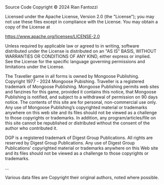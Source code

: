 Source Code Copyright © 2024 Rian Fantozzi

Licensed under the Apache License, Version 2.0 (the "License"); you may not use these files except in compliance with the License. You may obtain a copy of the License at

https://www.apache.org/licenses/LICENSE-2.0

Unless required by applicable law or agreed to in writing, software distributed under the License is distributed on an "AS IS" BASIS, WITHOUT WARRANTIES OR CONDITIONS OF ANY KIND, either express or implied. See the License for the specific language governing permissions and limitations under the License.


The Traveller game in all forms is owned by Mongoose Publishing. Copyright 1977 - 2024 Mongoose Pubishing. Traveller is a registered trademark of Mongoose Publishing. Mongoose Publishing permits web sites and fanzines for this game, provided it contains this notice, that Mongoose Publishing is notified, and subject to a withdrawal of permission on 90 days notice. The contents of this site are for personal, non-commercial use only. Any use of Mongoose Publishing’s copyrighted material or trademarks anywhere on this web site and its files should not be viewed as a challenge to those copyrights or trademarks. In addition, any program/articles/file on this site cannot be republished or distributed without the consent of the author who contributed it.

DGP is a registered trademark of Digest Group Publications. All rights are reserved by Digest Group Publications. Any use of Digest Group Publications' copyrighted material or trademarks anywhere on this Web site and its files should not be viewed as a challenge to those copyrights or trademarks.

...

Various data files are Copyright their original authors, noted where possible.
